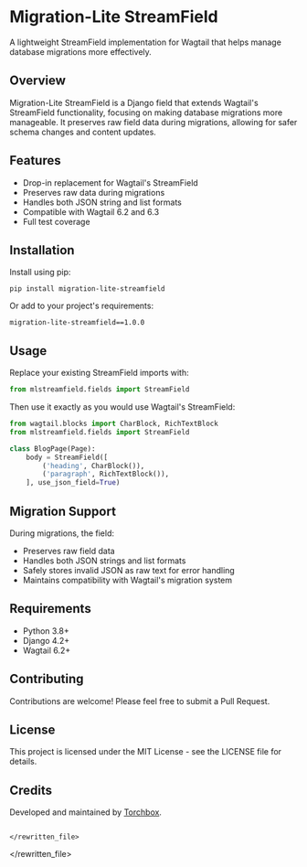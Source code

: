 # Migration-Lite StreamField

A lightweight StreamField implementation for Wagtail that helps manage database migrations more effectively.

## Overview

Migration-Lite StreamField is a Django field that extends Wagtail's StreamField functionality, focusing on making database migrations more manageable. It preserves raw field data during migrations, allowing for safer schema changes and content updates.

## Features

- Drop-in replacement for Wagtail's StreamField
- Preserves raw data during migrations
- Handles both JSON string and list formats
- Compatible with Wagtail 6.2 and 6.3
- Full test coverage

## Installation

Install using pip:

```
pip install migration-lite-streamfield
```

Or add to your project's requirements:

```
migration-lite-streamfield==1.0.0
```

## Usage

Replace your existing StreamField imports with:

```python
from mlstreamfield.fields import StreamField
```

Then use it exactly as you would use Wagtail's StreamField:

```python
from wagtail.blocks import CharBlock, RichTextBlock
from mlstreamfield.fields import StreamField

class BlogPage(Page):
    body = StreamField([
        ('heading', CharBlock()),
        ('paragraph', RichTextBlock()),
    ], use_json_field=True)
```

## Migration Support

During migrations, the field:
- Preserves raw field data
- Handles both JSON strings and list formats
- Safely stores invalid JSON as raw text for error handling
- Maintains compatibility with Wagtail's migration system

## Requirements

- Python 3.8+
- Django 4.2+
- Wagtail 6.2+

## Contributing

Contributions are welcome! Please feel free to submit a Pull Request.

## License

This project is licensed under the MIT License - see the LICENSE file for details.

## Credits

Developed and maintained by [Torchbox](https://torchbox.com/).
```

</rewritten_file>
```

</rewritten_file>
